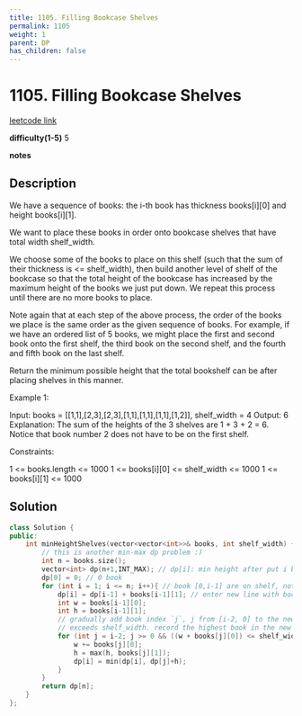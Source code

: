 ```yaml
---
title: 1105. Filling Bookcase Shelves
permalink: 1105
weight: 1
parent: DP
has_children: false
---
```

# 1105. Filling Bookcase Shelves
[leetcode link](https://leetcode.com/problems/filling-bookcase-shelves/)

**difficulty(1-5)** 
5

**notes**   


## Description
We have a sequence of books: the i-th book has thickness books[i][0] and height books[i][1].

We want to place these books in order onto bookcase shelves that have total width shelf_width.

We choose some of the books to place on this shelf (such that the sum of their thickness is <= shelf_width), then build another level of shelf of the bookcase so that the total height of the bookcase has increased by the maximum height of the books we just put down.  We repeat this process until there are no more books to place.

Note again that at each step of the above process, the order of the books we place is the same order as the given sequence of books.  For example, if we have an ordered list of 5 books, we might place the first and second book onto the first shelf, the third book on the second shelf, and the fourth and fifth book on the last shelf.

Return the minimum possible height that the total bookshelf can be after placing shelves in this manner.

 

Example 1:


Input: books = [[1,1],[2,3],[2,3],[1,1],[1,1],[1,1],[1,2]], shelf_width = 4
Output: 6
Explanation:
The sum of the heights of the 3 shelves are 1 + 3 + 2 = 6.
Notice that book number 2 does not have to be on the first shelf.
 

Constraints:

1 <= books.length <= 1000
1 <= books[i][0] <= shelf_width <= 1000
1 <= books[i][1] <= 1000

## Solution
```c++
class Solution {
public:
    int minHeightShelves(vector<vector<int>>& books, int shelf_width) {
        // this is another min-max dp problem :) 
        int n = books.size();
        vector<int> dp(n+1,INT_MAX); // dp[i]: min height after put i books (book index [0,i-1])
        dp[0] = 0; // 0 book
        for (int i = 1; i <= n; i++){ // book [0,i-1] are on shelf, note that i is # of books, not certain book's index
            dp[i] = dp[i-1] + books[i-1][1]; // enter new line with book index `i-1`
            int w = books[i-1][0];
            int h = books[i-1][1];
            // gradually add book index `j`, j from [i-2, 0] to the new line (to join book index `i-1`). make sure new line does not
            // exceeds shelf_width. record the highest book in the new line. 
            for (int j = i-2; j >= 0 && ((w + books[j][0]) <= shelf_width); j--){
                w += books[j][0];
                h = max(h, books[j][1]);
                dp[i] = min(dp[i], dp[j]+h);
            }            
        }
        return dp[n];
    }
};
```

<!-- 
Default label
{: .label }

Blue label
{: .label .label-blue }

Stable
{: .label .label-green }

New release
{: .label .label-purple }

Coming soon
{: .label .label-yellow }

Deprecated
{: .label .label-red } -->
